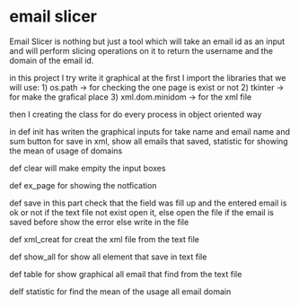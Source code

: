 # email slicer
Email Slicer is nothing but just a tool which will take an email id as an input and will perform slicing operations on it to return the username and the domain of the email id.

in this project I try write it graphical at the first I import the libraries that we will use: 1) os.path -> for checking the one page is exist or not 2) tkinter -> for make the grafical place 3) xml.dom.minidom -> for the xml file

then I creating the class for do every process in object oriented way

in def init has writen the graphical inputs for take name and email name and sum button for save in xml, show all emails that saved, statistic for showing the mean of usage of domains

def clear will make empity the input boxes

def ex_page for showing the notfication

def save in this part check that the field was fill up and the entered email is ok or not if the text file not exist open it, else open the file if the email is saved before show the error else write in the file

def xml_creat for creat the xml file from the text file

def show_all for show all element that save in text file

def table for show graphical all email that find from the text file

delf statistic for find the mean of the usage all email domain
